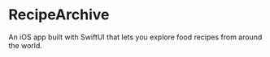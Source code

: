 # RecipeArchive
An iOS app built with SwiftUI that lets you explore food recipes from around the world.
